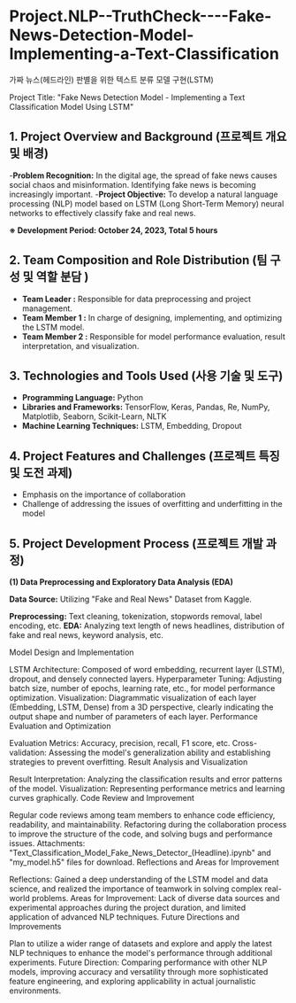 # Project.NLP--TruthCheck----Fake-News-Detection-Model-Implementing-a-Text-Classification
가짜 뉴스(헤드라인) 판별을 위한  텍스트 분류 모델 구현(LSTM)

Project Title: "Fake News Detection Model - Implementing a Text Classification Model Using LSTM"

## 1. Project Overview and Background (프로젝트 개요 및 배경)

-**Problem Recognition:** In the digital age, the spread of fake news causes social chaos and misinformation. Identifying fake news is becoming increasingly important.
-**Project Objective:** To develop a natural language processing (NLP) model based on LSTM (Long Short-Term Memory) neural networks to effectively classify fake and real news.

**※ Development Period: October 24, 2023, Total 5 hours**


## 2. Team Composition and Role Distribution (팀 구성 및 역할 분담 )

- **Team Leader :** Responsible for data preprocessing and project management.
- **Team Member 1 :** In charge of designing, implementing, and optimizing the LSTM model.
- **Team Member 2 :** Responsible for model performance evaluation, result interpretation, and visualization.


## 3. Technologies and Tools Used (사용 기술 및 도구)

- **Programming Language:** Python
- **Libraries and Frameworks:** TensorFlow, Keras, Pandas, Re, NumPy, Matplotlib, Seaborn, Scikit-Learn, NLTK
- **Machine Learning Techniques:** LSTM, Embedding, Dropout


## 4. Project Features and Challenges (프로젝트 특징 및 도전 과제)

- Emphasis on the importance of collaboration 
- Challenge of addressing the issues of overfitting and underfitting in the model


## 5. Project Development Process (프로젝트 개발 과정)

**(1) Data Preprocessing and Exploratory Data Analysis (EDA)**

**Data Source:** Utilizing "Fake and Real News" Dataset from Kaggle.


**Preprocessing:** Text cleaning, tokenization, stopwords removal, label encoding, etc.
**EDA:** Analyzing text length of news headlines, distribution of fake and real news, keyword analysis, etc.



Model Design and Implementation

LSTM Architecture: Composed of word embedding, recurrent layer (LSTM), dropout, and densely connected layers.
Hyperparameter Tuning: Adjusting batch size, number of epochs, learning rate, etc., for model performance optimization.
Visualization: Diagrammatic visualization of each layer (Embedding, LSTM, Dense) from a 3D perspective, clearly indicating the output shape and number of parameters of each layer.
Performance Evaluation and Optimization

Evaluation Metrics: Accuracy, precision, recall, F1 score, etc.
Cross-validation: Assessing the model's generalization ability and establishing strategies to prevent overfitting.
Result Analysis and Visualization

Result Interpretation: Analyzing the classification results and error patterns of the model.
Visualization: Representing performance metrics and learning curves graphically.
Code Review and Improvement

Regular code reviews among team members to enhance code efficiency, readability, and maintainability.
Refactoring during the collaboration process to improve the structure of the code, and solving bugs and performance issues.
Attachments: "Text_Classification_Model_Fake_News_Detector_(Headline).ipynb" and "my_model.h5" files for download.
Reflections and Areas for Improvement

Reflections: Gained a deep understanding of the LSTM model and data science, and realized the importance of teamwork in solving complex real-world problems.
Areas for Improvement: Lack of diverse data sources and experimental approaches during the project duration, and limited application of advanced NLP techniques.
Future Directions and Improvements

Plan to utilize a wider range of datasets and explore and apply the latest NLP techniques to enhance the model's performance through additional experiments.
Future Direction: Comparing performance with other NLP models, improving accuracy and versatility through more sophisticated feature engineering, and exploring applicability in actual journalistic environments.

